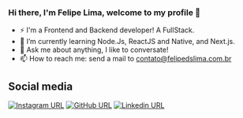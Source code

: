 ### Hi there, I'm Felipe Lima, welcome to my profile 👋

- ⚡ I'm a Frontend and Backend developer! A FullStack.
- 🌱 I’m currently learning Node.Js, ReactJS and Native, and Next.js.
- 💬 Ask me about anything, I like to conversate!
- 📫 How to reach me: send a mail to contato@felipedslima.com.br

## Social media

[![Instagram URL](https://img.shields.io/twitter/url?color=%23fb3958&label=Follow&logo=instagram&logoColor=%23ffffff&style=flat-square&url=https%3A%2F%2Fwww.instagram.com%2felipe_ds_lima%2F)](https://www.instagram.com/felipe_ds_lima/)
[![GitHub URL](https://img.shields.io/twitter/url?color=%23aaaaaa&label=Follow&logo=github&logoColor=%23ffffff&style=flat-square&url=https%3A%2F%2Fwww.github.com%2Ffelipe-ds-lima%2F)](https://www.github.com/felipe-ds-lima/)
[![Linkedin URL](https://img.shields.io/twitter/url?color=%230072b1&label=Connect&logo=linkedin&logoColor=%23ffffff&style=flat-square&url=https%3A%2F%2Fwww.github.com%2felipe-ds-lima%2F)](https://www.linkedin.com/in/felipe-ds-lima/)
